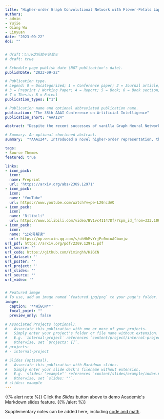 ```yaml
---
title: "Higher-order Graph Convolutional Network with Flower-Petals Laplacians on Simplicial Complexes"
authors:
- admin
- Yujie
- Qiang Wu
- Linyuan
date: "2023-09-22"
doi: ""


# draft：true之后就不会显示
# draft: true

# Schedule page publish date (NOT publication's date).
publishDate: "2023-09-22"

# Publication type.
# Legend: 0 = Uncategorized; 1 = Conference paper; 2 = Journal article;
# 3 = Preprint / Working Paper; 4 = Report; 5 = Book; 6 = Book section;
# 7 = Thesis; 8 = Patent
publication_types: ["1"]

# Publication name and optional abbreviated publication name.
publication: "The 38th AAAI Conference on Artificial Intelligence"
publication_short: "AAAI24"

abstract: "Despite the recent successes of vanilla Graph Neural Networks (GNNs) on many tasks, their foundation on pairwise interaction networks inherently limits their capacity to discern latent higher-order interactions in complex systems. To bridge this capability gap, we propose a novel approach exploiting the rich mathematical theory of simplicial complexes (SCs) - a robust tool for modeling higher-order interactions. Current SC-based GNNs are burdened by high complexity and rigidity, and quantifying higher-order interaction strengths remains challenging. Innovatively, we present a higher-order Flower-Petals (FP) model, incorporating FP Laplacians into SCs. Further, we introduce a Higher-order Graph Convolutional Network (HiGCN) grounded in FP Laplacians, capable of discerning intrinsic features across varying topological scales. By employing learnable graph filters, a parameter group within each FP Laplacian domain, we can identify diverse patterns where the filters' weights serve as a quantifiable measure of higher-order interaction strengths. The theoretical underpinnings of HiGCN's advanced expressiveness are rigorously demonstrated. Additionally, our empirical investigations reveal that the proposed model accomplishes state-of-the-art (SOTA) performance on a range of graph tasks and provides a scalable and flexible solution to explore higher-order interactions in graphs."

# Summary. An optional shortened abstract.
summary:  "*AAAI24*. Introduced a novel higher-order representation, the flower-petals (FP) model, and higher-order graph convolutional network (HiGCN), which achieves SOTA in various tasks and quantifies higher-order strength. "

tags:
- Source Themes
featured: true

links:
- icon_pack: 
  icon: 
  name: Preprint
  url: 'https://arxiv.org/abs/2309.12971'
- icon_pack: 
  icon: 
  name: "YouTube"
  url: https://www.youtube.com/watch?v=pe-L20ncdAQ
- icon_pack: 
  icon: 
  name: "Bilibili"
  url: https://www.bilibili.com/video/BV1vc41147Df/?spm_id_from=333.1007.top_right_bar_window_default_collection.content.click&vd_source=e060cbe71c18d308e963782a155bf798
- icon_pack: 
  icon: 
  name: "公众号解读"
  url: https://mp.weixin.qq.com/s/uhHhMvYrjPc0miuACbuvjw
url_pdf: https://arxiv.org/pdf/2309.12971.pdf
url_source: ''
url_code: https://github.com/Yiminghh/HiGCN
url_dataset: ''
url_poster: ''
url_project: ''
url_slides: ''
url_source: ''
url_video: ''


# Featured image
# To use, add an image named `featured.jpg/png` to your page's folder. 
image:
  caption: '**HiGCN**'
  focal_point: ""
  preview_only: false

# Associated Projects (optional).
#   Associate this publication with one or more of your projects.
#   Simply enter your project's folder or file name without extension.
#   E.g. `internal-project` references `content/project/internal-project/index.md`.
#   Otherwise, set `projects: []`.
# projects:
# - internal-project

# Slides (optional).
#   Associate this publication with Markdown slides.
#   Simply enter your slide deck's filename without extension.
#   E.g. `slides: "example"` references `content/slides/example/index.md`.
#   Otherwise, set `slides: ""`.
# slides: example
---
```


{{% alert note %}}
Click the *Slides* button above to demo Academic's Markdown slides feature.
{{% /alert %}}

Supplementary notes can be added here, including [code and math](xx).
